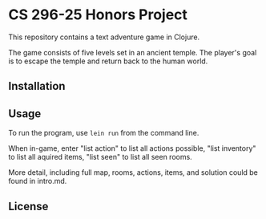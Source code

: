 # CS 296-25 Honors Project

This repository contains a text adventure game in Clojure.

The game consists of five levels set in an ancient temple. 
The player's goal is to escape the temple and return back to the human world. 

## Installation


## Usage

To run the program, use `lein run` from the command line.

When in-game, enter 
"list action" to list all actions possible, 
"list inventory" to list all aquired items,
"list seen" to list all seen rooms.

More detail, including full map, rooms, actions, items, and solution could be found in intro.md. 

## License


